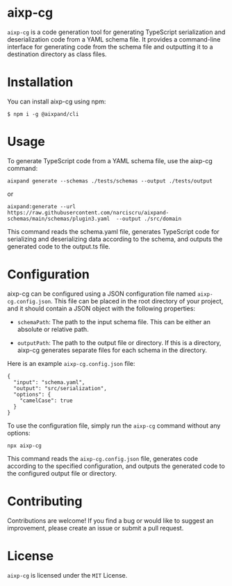 # aixp-cg

``aixp-cg`` is a code generation tool for generating TypeScript serialization and deserialization code from a YAML schema file. It provides a command-line interface for generating code from the schema file and outputting it to a destination directory as class files.

# Installation
You can install aixp-cg using npm:
```
$ npm i -g @aixpand/cli
```
# Usage
To generate TypeScript code from a YAML schema file, use the aixp-cg command:
```
aixpand generate --schemas ./tests/schemas --output ./tests/output

```
or
```
aixpand:generate --url https://raw.githubusercontent.com/narciscru/aixpand-schemas/main/schemas/plugin3.yaml  --output ./src/domain

```

This command reads the schema.yaml file, generates TypeScript code for serializing and deserializing data according to the schema, and outputs the generated code to the output.ts file.

# Configuration
aixp-cg can be configured using a JSON configuration file named ``aixp-cg.config.json``. This file can be placed in the root directory of your project, and it should contain a JSON object with the following properties:

- ``schemaPath``: The path to the input schema file. This can be either an absolute or relative path.

- ``outputPath``: The path to the output file or directory. If this is a directory, aixp-cg generates separate files for each schema in the directory.


Here is an example ``aixp-cg.config.json`` file:

```
{
  "input": "schema.yaml",
  "output": "src/serialization",
  "options": {
    "camelCase": true
  }
}
```
To use the configuration file, simply run the ``aixp-cg`` command without any options:

```
npx aixp-cg
```
This command reads the ``aixp-cg.config.json`` file, generates code according to the specified configuration, and outputs the generated code to the configured output file or directory.

# Contributing
Contributions are welcome! If you find a bug or would like to suggest an improvement, please create an issue or submit a pull request.

# License
``aixp-cg`` is licensed under the ``MIT`` License.




